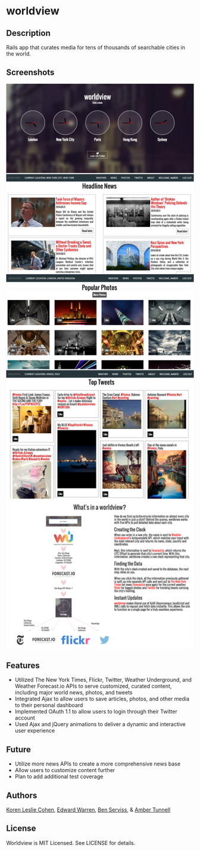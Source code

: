 # worldview

## Description

Rails app that curates media for tens of thousands of searchable cities in the world. 


## Screenshots

![Alt text](/public/screenshot-newmain.png "Main Page")
![Alt text](/public/screenshot-news-section.png "Headline News")
![Alt text](/public/screenshot-photos-section.png "Popular Photos")
![Alt text](/public/screenshot-tweets-section.png "Top Tweets")
![Alt text](/public/screenshot-moreinfo.png "More Info Diagram")

## Features

+ Utilized The New York Times, Flickr, Twitter, Weather Underground, and Weather Forecast.io APIs to serve customized, curated content, including major world news, photos, and tweets
+ Integrated Ajax to allow users to save articles, photos, and other media to their personal dashboard
+ Implemented OAuth 1.1 to allow users to login through their Twitter account 
+ Used Ajax and jQuery animations to deliver a dynamic and interactive user experience


## Future

+ Utilize more news APIs to create a more comprehensive news base
+ Allow users to customize content further 
+ Plan to add additional test coverage


## Authors

[Koren Leslie Cohen](https://github.com/KorenLeslieCohen), [Edward Warren](https://github.com/Ewarren7), [Ben Serviss](https://github.com/kamoh), & [Amber Tunnell](https://github.com/ambertunnell) 


## License

Worldview is MIT Licensed. See LICENSE for details.
